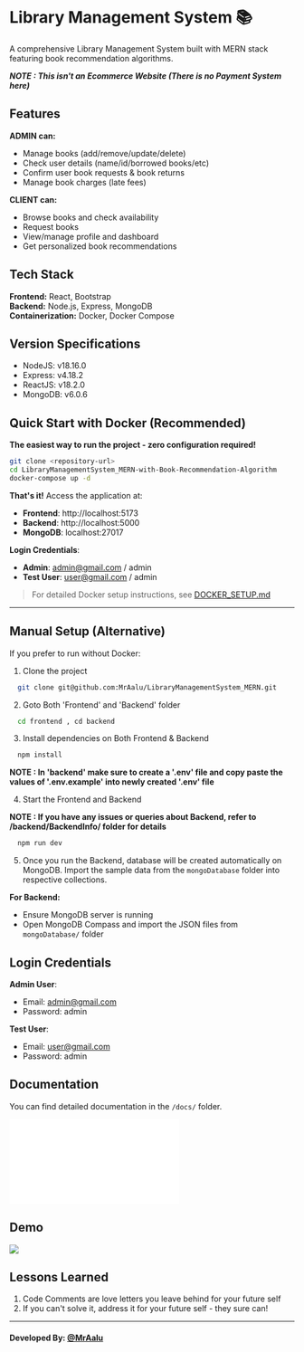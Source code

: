 # Library Management System 📚

A comprehensive Library Management System built with MERN stack featuring book recommendation algorithms.

**_NOTE : This isn't an Ecommerce Website (There is no Payment System here)_**

## Features

**ADMIN can:**  
- Manage books (add/remove/update/delete)
- Check user details (name/id/borrowed books/etc)
- Confirm user book requests & book returns
- Manage book charges (late fees)

**CLIENT can:**  
- Browse books and check availability
- Request books
- View/manage profile and dashboard
- Get personalized book recommendations

## Tech Stack

**Frontend:** React, Bootstrap  
**Backend:** Node.js, Express, MongoDB  
**Containerization:** Docker, Docker Compose

## Version Specifications

- NodeJS: v18.16.0
- Express: v4.18.2
- ReactJS: v18.2.0
- MongoDB: v6.0.6

## Quick Start with Docker (Recommended)

**The easiest way to run the project - zero configuration required!**

```bash
git clone <repository-url>
cd LibraryManagementSystem_MERN-with-Book-Recommendation-Algorithm
docker-compose up -d
```

**That's it!** Access the application at:
- **Frontend**: http://localhost:5173
- **Backend**: http://localhost:5000  
- **MongoDB**: localhost:27017

**Login Credentials**:
- **Admin**: admin@gmail.com / admin
- **Test User**: user@gmail.com / admin

> For detailed Docker setup instructions, see [DOCKER_SETUP.md](./DOCKER_SETUP.md)

---

## Manual Setup (Alternative)

If you prefer to run without Docker:

1. Clone the project

```bash
  git clone git@github.com:MrAalu/LibraryManagementSystem_MERN.git
```

2. Goto Both 'Frontend' and 'Backend' folder

```bash
  cd frontend , cd backend
```

3. Install dependencies on Both Frontend & Backend

```bash
  npm install
```

**NOTE : In 'backend' make sure to create a '.env' file and copy paste the values of '.env.example' into newly created '.env' file**

4. Start the Frontend and Backend

**NOTE : If you have any issues or queries about Backend, refer to /backend/BackendInfo/ folder for details**
```bash
  npm run dev
```

5. Once you run the Backend, database will be created automatically on MongoDB. Import the sample data from the `mongoDatabase` folder into respective collections.

**For Backend:**
- Ensure MongoDB server is running
- Open MongoDB Compass and import the JSON files from `mongoDatabase/` folder

## Login Credentials

**Admin User**:
- Email: admin@gmail.com  
- Password: admin

**Test User**:
- Email: user@gmail.com
- Password: admin

## Documentation

You can find detailed documentation in the `/docs/` folder.

![](./docs/LMS.pdf)

## Demo

![](https://mraalu.pythonanywhere.com/media/project/LMS.gif)

## Lessons Learned

1. Code Comments are love letters you leave behind for your future self
2. If you can't solve it, address it for your future self - they sure can!

---

#### Developed By: [@MrAalu](https://www.github.com/MrAalu)
